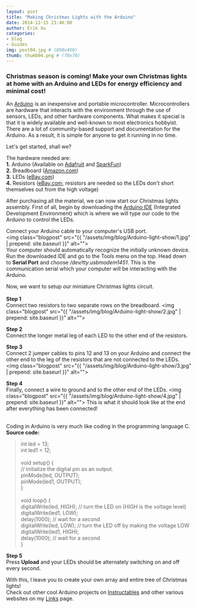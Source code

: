 ```yaml
---
layout: post
title: "Making Christmas Lights with the Arduino"
date: 2014-12-15 23:46:00
author: Erik Xu
categories: 
- blog
- Guides
img: post04.jpg # (850x450)
thumb: thumb04.png # (70x70)
---
```


### Christmas season is coming! Make your own Christmas lights at home with an Arduino and LEDs for energy efficiency and minimal cost!

An [Arduino](http://arduino.cc/) is an inexpensive and portable microcontroller. Microcontrollers are hardware that interacts with the environment through the use of sensors, LEDs, and other hardware components. What makes it special is that it is widely available and well-known to most electronics hobbyist. There are a lot of community-based support and documentation for the Arduino. As a result, it is simple for anyone to get it running in no time.
<!--more-->
Let's get started, shall we?

The hardware needed are:
<br><b>1.</b> Arduino (Available on [Adafruit](http://www.adafruit.com/products/50) and [SparkFun](https://www.sparkfun.com/products/11021))<br>
<b>2.</b> Breadboard ([Amazon.com](http://www.amazon.com/s/ref=nb_sb_noss_1?url=search-alias%3Daps&field-keywords=breadboard))<br>
<b>3.</b> LEDs ([eBay.com](http://www.ebay.com/sch/i.html?_odkw=cheap+light+emitting+diode&_from=R40%7CR40&_osacat=0&_from=R40&_trksid=p2045573.m570.l1313.TR4.TRC2.A0.H0.Xlight+emitting+diode&_nkw=light+emitting+diode&_sacat=0))<br>
<b>4.</b> Resistors ([eBay.com](http://www.ebay.com/sch/i.html?_from=R40&_trksid=p2050601.m570.l1313.TR11.TRC1.A0.H0.Xresistors&_nkw=resistors&_sacat=0), resistors are needed so the LEDs don't short themselves out from the high voltage) 

After purchasing all the material, we can now start our Christmas lights assembly.
First of all, begin by downloading the [Arduino IDE](http://arduino.cc/en/main/software) (Integrated Development Environment) which is where we will type our code to the Arduino to control the LEDs.

Connect your Arduino cable to your computer's USB port.
<br><img class="blogpost" src="{{ "/assets/img/blog/Arduino-light-show/1.jpg" | prepend: site.baseurl }}" alt="">
<br>
Your computer should automatically recognize the initially unknown device.
Run the downloaded IDE and go to the Tools menu on the top. Head down to <b>Serial Port</b> and choose <i>/dev/tty.usbmodem1451</i>. This is the communication serial which your computer will be interacting with the Arduino.

Now, we want to setup our miniature Christmas lights circuit.
<br><br><b>Step 1</b><br>
Connect two resistors to two separate rows on the breadboard.
<img class="blogpost" src="{{ "/assets/img/blog/Arduino-light-show/2.jpg" | prepend: site.baseurl }}" alt="">
<br>

<b>Step 2</b><br>
Connect the longer metal leg of each LED to the other end of the resistors.

<b>Step 3</b><br>
Connect 2 jumper cables to pins 12 and 13 on your Arduino and connect the other end to the leg of the resistors that are not connected to the LEDs.
<img class="blogpost" src="{{ "/assets/img/blog/Arduino-light-show/3.jpg" | prepend: site.baseurl }}" alt="">
<br>

<b>Step 4</b><br>
Finally, connect a wire to ground and to the other end of the LEDs.
<img class="blogpost" src="{{ "/assets/img/blog/Arduino-light-show/4.jpg" | prepend: site.baseurl }}" alt="">
This is what it should look like at the end after everything has been connected!
<br>

<br>
Coding in Arduino is very much like coding in the programming language C.
<br><b>Source code:</b><br>

<blockquote>int led = 13;<br>
int led1 = 12;<br>
<br>
void setup() {         <br>       
  // initialize the digital pin as an output.<br>
  pinMode(led, OUTPUT);     <br>
  pinMode(led1, OUTPUT);   <br>
}<br>
<br>
void loop() {<br>
  digitalWrite(led, HIGH);   // turn the LED on (HIGH is the voltage level)<br>
  digitalWrite(led1, LOW);<br>
  delay(1000);               // wait for a second<br>
  digitalWrite(led, LOW);    // turn the LED off by making the voltage LOW<br>
  digitalWrite(led1, HIGH);<br>
  delay(1000);               // wait for a second<br>
}
</blockquote>

<b>Step 5</b><br>
Press <b>Upload</b> and your LEDs should be alternately switching on and off every second. 

With this, I leave you to create your own array and entire tree of Christmas lights!
<br>Check out other cool Arduino projects on [Instructables](http://www.instructables.com/id/Arduino-Projects/) and other various websites on my [Links](http://xueyj.github.io/engmentor101/links/) page.